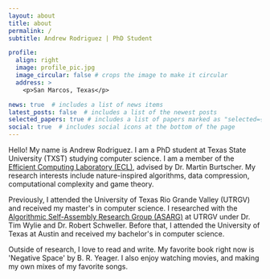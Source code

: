 ```yaml
---
layout: about
title: about
permalink: /
subtitle: Andrew Rodriguez | PhD Student

profile:
  align: right
  image: profile_pic.jpg
  image_circular: false # crops the image to make it circular
  address: >
    <p>San Marcos, Texas</p>

news: true  # includes a list of news items
latest_posts: false  # includes a list of the newest posts
selected_papers: true # includes a list of papers marked as "selected={true}"
social: true  # includes social icons at the bottom of the page
---
```


Hello! My name is Andrew Rodriguez. I am a PhD student at Texas State University (TXST) studying computer science. I am a member of the [Efficient Computing Laboratory (ECL)](https://userweb.cs.txstate.edu/~mb92/), advised by Dr. Martin Burtscher. My research interests include nature-inspired algorithms, data compression, computational complexity and game theory.

Previously, I attended the University of Texas Rio Grande Valley (UTRGV) and received my master's in computer science. I researched with the [Algorithmic Self-Assembly Research Group (ASARG)](https://asarg.hackresearch.com/main/) at UTRGV under Dr. Tim Wylie and Dr. Robert Schweller. Before that, I attended the University of Texas at Austin and received my bachelor's in computer science.

Outside of research, I love to read and write. My favorite book right now is 'Negative Space' by B. R. Yeager. I also enjoy watching movies, and making my own mixes of my favorite songs.
